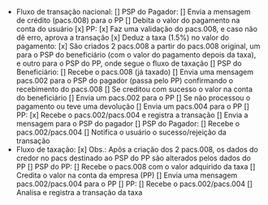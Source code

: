 - Fluxo de transação nacional:
    [] PSP do Pagador:
        [] Envia a mensagem de crédito (pacs.008) para o PP
        [] Debita o valor do pagamento na conta do usuário
    [x] PP:
        [x] Faz uma validação do pacs.008, e caso não dê erro, aprova a transação
        [x] Deduz a taxa (1.5%) no valor do pagamento:
            [x] São criados 2 pacs.008 a partir do pacs.008 original, um para o PSP do beneficiário (com o valor do pagamento depois da taxa), e outro para o PSP do PP, onde segue o fluxo de taxação
    [] PSP do Beneficiário:
        [] Recebe o pacs.008 (já taxado)
        [] Envia uma mensagem pacs.002 para o PSP do pagador (passa pelo PP) confirmando o recebimento do pacs.008
        [] Se creditou com sucesso o valor na conta do beneficiário
        [] Envia um pacs.002 para o PP
        [] Se não processou o pagamento ou teve uma devolução
        [] Envia um pacs.004 para o PP
    [] PP:
        [x] Recebe o pacs.002/pacs.004 e registra a transação
        [] Envia a mensagem para o PSP do pagador
    [] PSP do Pagador:
        [] Recebe o pacs.002/pacs.004
        [] Notifica o usuário o sucesso/rejeição da transação
- Fluxo de taxação:
    [x] Obs.: Apôs a criação dos 2 pacs.008, os dados do credor no pacs destinado ao PSP do PP são alterados pelos dados do PP
    [] PSP do PP:
        [] Recebe o pacs.008 com o valor adquirido da taxa
        [] Credita o valor na conta da empresa (PP)
        [] Envia uma mensagem pacs.002/pacs.004 para o PP
    [] PP:
        [] Recebe o pacs.002/pacs.004
        [] Analisa e registra a transação da taxa